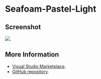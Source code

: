 # Seafoam-Pastel-Light



## Screenshot
![](https://raw.githubusercontent.com/gerane/VSCodeThemes/master/gerane.Theme-Seafoam-Pastel-Light/screenshot.png).


## More Information
* [Visual Studio Marketplace](https://marketplace.visualstudio.com/items/gerane.Theme-Seafoam-Pastel-Light).
* [GitHub repository](https://github.com/gerane/VSCodeThemes).
